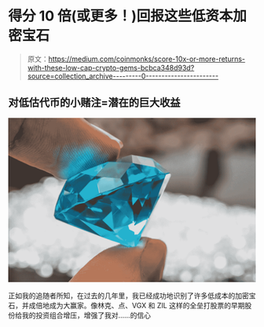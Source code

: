 # 得分 10 倍(或更多！)回报这些低资本加密宝石

> 原文：<https://medium.com/coinmonks/score-10x-or-more-returns-with-these-low-cap-crypto-gems-bcbca348d93d?source=collection_archive---------0----------------------->

## 对低估代币的小赌注=潜在的巨大收益

![](img/6ce5338aaaebcdeb5682963d167533be.png)

正如我的追随者所知，在过去的几年里，我已经成功地识别了许多低成本的加密宝石，并成倍地成为大赢家。像林克、点、VGX 和 ZIL 这样的全垒打股票的早期股份给我的投资组合增压，增强了我对……的信心